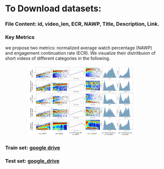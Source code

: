 # To Download datasets:
### File Content: id, video_len, ECR, NAWP, Title, Description, Link.


### Key Metrics
we propose two metrics: normalized average watch percentage (NAWP) and engagement continuation rate (ECR). We visualize their distritbuion of short videos of different categories in the following.
<center><img src="../figures/distributions.png "width="70%"></center>

### Train set: [google drive](https://drive.google.com/file/d/12xPNcqAWkCSMlgajmDKymZXGxmYwbwMX/view?usp=share_link)

### Test set: [google_drive](https://drive.google.com/file/d/1MEnJ1RNeqPLcPD9lVOzoSa2KrHYaD5t3/view?usp=share_link)
